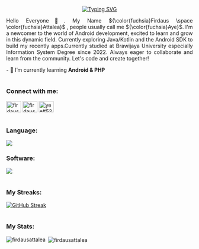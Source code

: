 <p align="center"> <a href="https://git.io/typing-svg"><img src="https://readme-typing-svg.demolab.com?font=Jacques+Francois+Shadow&size=25&duration=5500&pause=1000&color=D600FF&background=FF0D0000&vCenter=true&width=435&lines=Welkom+bij+Mijn+Dashboard!+%E3%83%84;Ik+ben+van+de+faculteit+Informatica+%3E%3C;Aangenaam+kennis+te+maken++(%E2%80%A2%CC%80%E1%B4%97%E2%80%A2%CC%81)%D9%88+%CC%91%CC%91" alt="Typing SVG" /></a></p>

<p align="justify">Hello Everyone👋. My Name ${\color{fuchsia}Firdaus \space \color{fuchsia}Attalea}$ , people usually call me ${\color{fuchsia}Aye}$. I'm a newcomer to the world of Android development, excited to learn and grow in this dynamic field. Currently exploring Java/Kotlin and the Android SDK to build my recently apps.Currently studied at Brawijaya University especially Information System Degree since 2022. Always eager to collaborate and learn from the community. Let's code and create together!</p>
- 🌱 I’m currently learning <strong>Android & PHP</strong>

<h1 dir="auto"></h1>
<h3 align="left">Connect with me:</h3>
<p align="left">
<a href="https://linkedin.com/in/firdausattalea" target="blank"><img align="center" src="https://raw.githubusercontent.com/rahuldkjain/github-profile-readme-generator/master/src/images/icons/Social/linked-in-alt.svg" alt="firdausattalea" height="30" width="40" /></a>
<a href="https://instagram.com/firdausattalea" target="blank"><img align="center" src="https://raw.githubusercontent.com/rahuldkjain/github-profile-readme-generator/master/src/images/icons/Social/instagram.svg" alt="firdausattalea" height="30" width="40" /></a>
<a href="https://discord.gg/yee#5206" target="blank"><img align="center" src="https://raw.githubusercontent.com/rahuldkjain/github-profile-readme-generator/master/src/images/icons/Social/discord.svg" alt="yee#5206" height="30" width="40" /></a>
</p>

<h1 dir="auto"></h1>
<h3 align="left" > Language: </p>
<p align="left">
  <a href="https://skillicons.dev">
    <img src="https://skillicons.dev/icons?i=bootstrap,css,kotlin,java,html,js,laravel, " />
  </a>
</p>


<h3 align="left" > Software: </p>
  <a href="https://skillicons.dev">
    <img src="https://skillicons.dev/icons?i=git,figma,github,gitlab,mongodb,mysql," />
  </a>
</p>
  
<h1 dir="auto"></h1>
<h3> My Streaks: </h3>
<a href="https://git.io/streak-stats"><img src="https://streak-stats.demolab.com?user=FirdausAttalea&theme=burnt-neon" alt="GitHub Streak" /></a>
<br\>

<h1 dir="auto"></h1>
<h3>My Stats: </h3>
<p><img align="left" src="https://github-readme-stats.vercel.app/api/top-langs?username=firdausattalea&show_icons=true&locale=en&layout=compact" alt="firdausattalea" /></p>

<p>&nbsp;<img align="center" src="https://github-readme-stats.vercel.app/api?username=firdausattalea&show_icons=true&locale=en" alt="firdausattalea" /></p>

